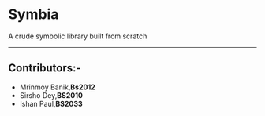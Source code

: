 # Symbia
A crude symbolic library built from scratch
_______
## Contributors:-
* Mrinmoy Banik,**Bs2012**
* Sirsho Dey,**BS2010**
* Ishan Paul,**BS2033**
